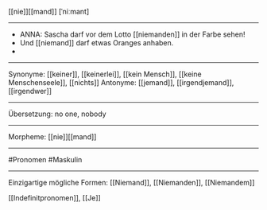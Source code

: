 [[nie]][[mand]] [ˈniːmant]

---
- ANNA: Sascha darf vor dem Lotto [[niemanden]] in der Farbe sehen!  
- Und [[niemand]] darf etwas Oranges anhaben.  
- 

---
Synonyme: [[keiner]], [[keinerlei]], [[kein Mensch]], [[keine Menschenseele]], [[nichts]]
Antonyme: [[jemand]], [[irgendjemand]], [[irgendwer]]

---
Übersetzung: no one, nobody

---
Morpheme:
[[nie]][[mand]]

---
#Pronomen #Maskulin 

---
Einzigartige mögliche Formen:
[[Niemand]], [[Niemanden]], [[Niemandem]]


[[Indefinitpronomen]], [[Je]]